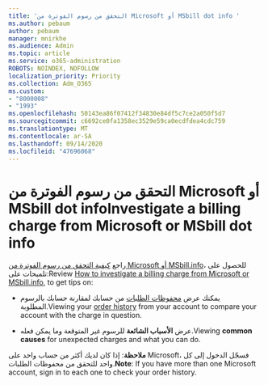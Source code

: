 ```yaml
---
title: 'التحقق من رسوم الفوترة من Microsoft أو MSbill dot info '
ms.author: pebaum
author: pebaum
manager: mnirkhe
ms.audience: Admin
ms.topic: article
ms.service: o365-administration
ROBOTS: NOINDEX, NOFOLLOW
localization_priority: Priority
ms.collection: Adm_O365
ms.custom:
- "8000008"
- "1993"
ms.openlocfilehash: 50143ea86f07412f34830e84df5c7ce2a050f5d7
ms.sourcegitcommit: c6692ce0fa1358ec3529e59ca0ecdfdea4cdc759
ms.translationtype: MT
ms.contentlocale: ar-SA
ms.lasthandoff: 09/14/2020
ms.locfileid: "47696068"
---
```

# <a name="investigate-a-billing-charge-from-microsoft-or-msbill-dot-info"></a><span data-ttu-id="65c68-102">التحقق من رسوم الفوترة من Microsoft أو MSbill dot info</span><span class="sxs-lookup"><span data-stu-id="65c68-102">Investigate a billing charge from Microsoft or MSbill dot info</span></span>

<span data-ttu-id="65c68-103">راجع [كيفية التحقق من رسوم الفوترة من Microsoft أو MSbill.info](https://support.microsoft.com/help/10623/microsoft-account-investigate-billing-charge)، للحصول على تلميحات على:</span><span class="sxs-lookup"><span data-stu-id="65c68-103">Review [How to investigate a billing charge from Microsoft or MSbill.info](https://support.microsoft.com/help/10623/microsoft-account-investigate-billing-charge), to get tips on:</span></span> 

- <span data-ttu-id="65c68-104">يمكنك عرض [محفوظات الطلبات](https://account.microsoft.com/billing/orders/) من حسابك لمقارنة حسابك بالرسوم المطلوبة.</span><span class="sxs-lookup"><span data-stu-id="65c68-104">Viewing your [order history](https://account.microsoft.com/billing/orders/) from your account to compare your account with the charge in question.</span></span>

- <span data-ttu-id="65c68-105">عرض **الأسباب الشائعة** للرسوم غير المتوقعة وما يمكن فعله.</span><span class="sxs-lookup"><span data-stu-id="65c68-105">Viewing **common causes** for unexpected charges and what you can do.</span></span>

<span data-ttu-id="65c68-106">**ملاحظة**: إذا كان لديك أكثر من حساب واحد على Microsoft، فسجّل الدخول إلى كل واحد للتحقق من محفوظات الطلبات.</span><span class="sxs-lookup"><span data-stu-id="65c68-106">**Note**: If you have more than one Microsoft account, sign in to each one to check your order history.</span></span>
